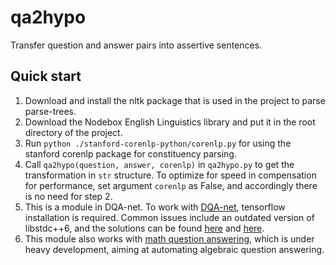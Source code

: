 # qa2hypo
Transfer question and answer pairs into assertive sentences.

## Quick start
1. Download and install the nltk package that is used in the project to parse parse-trees.
2. Download the Nodebox English Linguistics library and put it in the root directory of the project.
3. Run ```python ./stanford-corenlp-python/corenlp.py``` for using the stanford corenlp package for constituency parsing.
4. Call ```qa2hypo(question, answer, corenlp)``` in ```qa2hypo.py``` to get the transformation in ```str``` structure. To optimize for speed in compensation for performance, set argument ```corenlp``` as False, and accordingly there is no need for step 2.
5. This is a module in DQA-net. To work with [DQA-net](https://github.com/seominjoon/dqa-net), tensorflow installation is required. Common issues include an outdated version of libstdc++6, and the solutions can be found [here](http://stackoverflow.com/questions/16605623/where-can-i-get-a-copy-of-the-file-libstdc-so-6-0-15) and [here](http://askubuntu.com/questions/575505/glibcxx-3-4-20-not-found-how-to-fix-this-error).
6. This module also works with [math question answering](https://gitlab.cs.washington.edu/amini91/MultiEQProbs), which is under heavy development, aiming at automating algebraic question answering.
